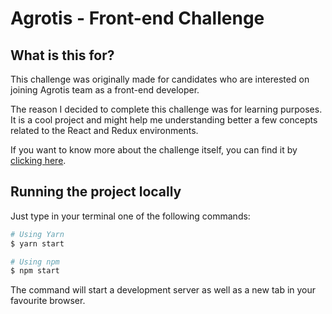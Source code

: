 # Agrotis - Front-end Challenge

## What is this for?

This challenge was originally made for candidates who are interested on joining Agrotis team as a front-end developer.

The reason I decided to complete this challenge was for learning purposes. It is a cool project and might help me understanding better a few concepts related to the React and Redux environments.

If you want to know more about the challenge itself, you can find it by [clicking here](https://github.com/agrotis-io/desafio-front).

## Running the project locally

Just type in your terminal one of the following commands:

```bash
# Using Yarn
$ yarn start

# Using npm
$ npm start
``` 

The command will start a development server as well as a new tab in your favourite browser.